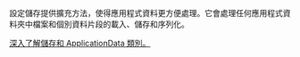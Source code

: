 ﻿設定儲存提供擴充方法，使得應用程式資料更方便處理。它會處理任何應用程式資料夾中檔案和個別資料片段的載入、儲存和序列化。

[深入了解儲存和 ApplicationData 類別。](https://docs.microsoft.com/uwp/api/windows.storage.applicationdata)
